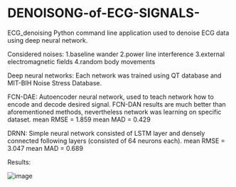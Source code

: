 # DENOISONG-of-ECG-SIGNALS-
ECG_denoising
Python command line application used to denoise ECG data using  deep neural network.



Considered noises:
1.baseline wander
2.power line interference
3.external electromagnetic fields
4.random body movements




Deep neural networks:
Each network was trained using QT database and MIT-BIH Noise Stress Database.

FCN-DAE:
Autoencoder neural network, used to teach network how to encode and decode desired signal. FCN-DAN results are much better than aforementioned methods, nevertheless network was learning on specific dataset.
mean RMSE = 1.859
mean MAD = 0.429

DRNN:
Simple neural network consisted of LSTM layer and densely connected following layers (consisted of 64 neurons each).
mean RMSE = 3.047
mean MAD = 0.689


Results:

![image](https://github.com/user-attachments/assets/c6f476ff-71bb-4d27-8eff-1b33c2aa4793)

